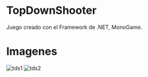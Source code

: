 # TopDownShooter

Juego creado con el Framework de .NET, MonoGame.

# Imagenes

![tds1](https://user-images.githubusercontent.com/38591482/104827579-ca95db00-583d-11eb-83e0-2be6a797e4df.png)
![tds2](https://user-images.githubusercontent.com/38591482/104827584-dd101480-583d-11eb-918b-3aa206e80429.png)
